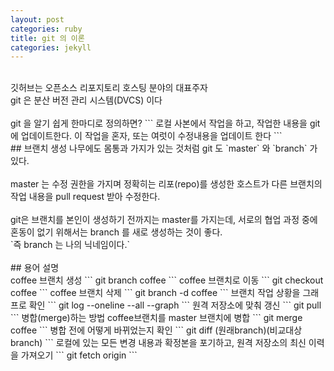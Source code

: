```yaml
---
layout: post
categories: ruby
title: git 의 이론
categories: jekyll
---
```

<br/>
깃허브는 오픈소스 리포지토리 호스팅 분야의 대표주자
<br/>
git 은 분산 버전 관리 시스템(DVCS) 이다
<br/>
<br/>
git 을 알기 쉽게 한마디로 정의하면?
```
로컬 사본에서 작업을 하고, 작업한 내용을 git 에 업데이트한다. 이 작업을 혼자, 또는 여럿이 수정내용을 업데이트 한다
```
<br/>
## 브랜치 생성
나무에도 몸통과 가지가 있는 것처럼 git 도 `master` 와 `branch` 가 있다.
<br/>
<br/>
master 는 수정 권한을 가지며 정확히는 리포(repo)를 생성한 호스트가 다른 브랜치의 작업 내용을 pull request 받아 수정한다.
<br/>
<br/>
git은 브랜치를 본인이 생성하기 전까지는 master를 가지는데, 서로의 협업 과정 중에 혼동이 없기 위해서는 branch 를 새로 생성하는 것이 좋다.
<br>
`즉 branch 는 나의 닉네임이다.`
<br/>
<br/>
## 용어 설명
<br/>
coffee 브랜치 생성
```
git branch coffee
```
coffee 브랜치로 이동
```
git checkout coffee
```
coffee 브랜치 삭제
```
git branch -d coffee
```
브랜치 작업 상황을 그래프로 확인
```
git log --oneline --all --graph
```
원격 저장소에 맞춰 갱신
```
git pull
```
병합(merge)하는 방법
coffee브랜치를 master 브랜치에 병합
```
git merge coffee
```
병합 전에 어떻게 바뀌었는지 확인
```
git diff (원래branch)(비교대상branch)
```
로컬에 있는 모든 변경 내용과 확정본을 포기하고, 원격 저장소의 최신 이력을 가져오기
```
git fetch origin
```
